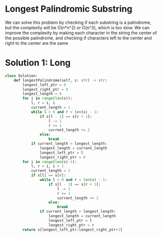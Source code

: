 # Longest Palindromic Substring
We can solve this problem by checking if each substring is a palindrome, but the complexity will be O(n*n^2) or O(n^3), which is too slow. We can improve the complexity by making each character in the string the center of the possible palindrome, and checking if characters left to the center and right to the center are the same
# Solution 1: Long
```python
class Solution:
    def longestPalindrome(self, s: str) -> str:
        longest_left_ptr = 0
        longest_right_ptr = 0
        longest_length = 0
        for i in range(len(s)):
            l, r = i, i
            current_length = 1
            while l > 0 and r < len(s) - 1:
                if s[l - 1] == s[r + 1]:
                    l -= 1
                    r += 1
                    current_length += 2
                else:
                    break
            if current_length > longest_length:
                longest_length = current_length
                longest_left_ptr = l
                longest_right_ptr = r
        for i in range(len(s)-1):
            l, r = i, i + 1
            current_length = 2
            if s[l] == s[r]:
                while l > 0 and r < len(s) - 1:
                    if s[l - 1] == s[r + 1]:
                        l -= 1
                        r += 1
                        current_length += 2
                    else:
                        break
                if current_length > longest_length:
                    longest_length = current_length
                    longest_left_ptr = l
                    longest_right_ptr = r
        return s[longest_left_ptr:longest_right_ptr+1]
```
